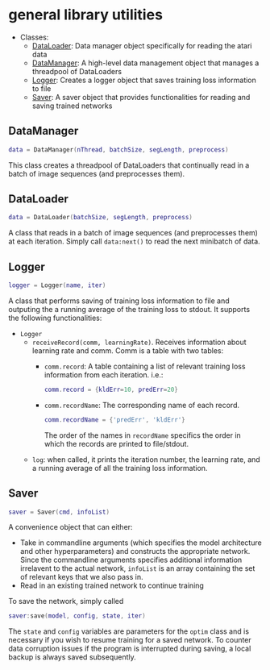 # general library utilities

* Classes:
  * [DataLoader](#MnistManager): Data manager object specifically for reading the atari data
  * [DataManager](#DataManager): A high-level data management object that manages a threadpool of DataLoaders
  * [Logger](#Logger): Creates a logger object that saves training loss information to file
  * [Saver](#Saver): A saver object that provides functionalities for reading and saving trained networks

<a name="DataManager"></a>
## DataManager ##
```lua
data = DataManager(nThread, batchSize, segLength, preprocess)
```
This class creates a threadpool of DataLoaders that continually read in a batch of image sequences (and preprocesses them).

<a name="DataLoader"></a>
## DataLoader ##
```lua
data = DataLoader(batchSize, segLength, preprocess)
```
A class that reads in a batch of image sequences (and preprocesses them) at each iteration. Simply call `data:next()` to read the next minibatch of data.

<a name="Logger"></a>
## Logger ##
```lua
logger = Logger(name, iter)
```
A class that performs saving of training loss information to file and outputing the a running average of the training loss to stdout. It supports the following functionalities:
* `Logger`
  * `receiveRecord(comm, learningRate)`. Receives information about learning rate and comm. Comm is a table with two tables:
    * `comm.record`: A table containing a list of relevant training loss information from each iteration. i.e.:

      ```lua
      comm.record = {kldErr=10, predErr=20}
      ```
    * `comm.recordName`: The corresponding name of each record.

      ```lua
      comm.recordName = {'predErr', 'kldErr'}
      ```
      The order of the names in `recordName` specifics the order in which the records are printed to file/stdout.
  * `log`: when called, it prints the iteration number, the learning rate, and a running average of all the training loss information.

<a name="Saver"></a>
## Saver ##
```lua
saver = Saver(cmd, infoList)
```
A convenience object that can either:
* Take in commandline arguments (which specifies the model architecture and other hyperparameters) and constructs the appropriate network. Since the commandline arguments specifies additional information irrelavent to the actual network, `infoList` is an array containing the set of relevant keys that we also pass in.
* Read in an existing trained network to continue training

To save the network, simply called
```lua
saver:save(model, config, state, iter)
```
The `state` and `config` variables are parameters for the `optim` class and is necessary if you wish to resume training for a saved network. To counter data corruption issues if the program is interrupted during saving, a local backup is always saved subsequently.